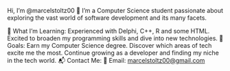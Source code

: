 Hi, I’m @marcelstoltz00 👋
I’m a Computer Science student passionate about exploring the vast world of software development and its many facets.

🌱 What I’m Learning:
Experienced with Delphi, C++, R and some HTML.
Excited to broaden my programming skills and dive into new technologies.
🎯 Goals:
Earn my Computer Science degree.
Discover which areas of tech excite me the most.
Continue growing as a developer and finding my niche in the tech world.
📬 Contact Me:
📧 Email: marcelstoltz00@gmail.com
